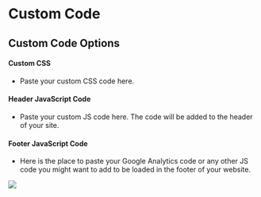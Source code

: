 # Custom Code

## Custom Code Options


#### Custom CSS

* Paste your custom CSS code here.

#### Header JavaScript Code

* Paste your custom JS code here. The code will be added to the header of your site.

#### Footer JavaScript Code

* Here is the place to paste your Google Analytics code or any other JS code you might want to add to be loaded in the footer of your website.

![](https://raw.githubusercontent.com/ibndawood/mcwpdoc/master/assets/images/theme-options-customcode.png)

